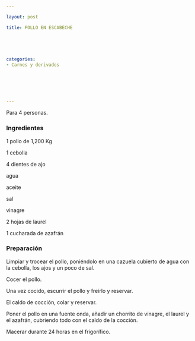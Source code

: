 ```yaml
---

layout: post

title: POLLO EN ESCABECHE





categories:
- Carnes y derivados






---
```


Para 4 personas.

<h3>Ingredientes</h3>

1 pollo de 1,200 Kg

1 cebolla

4 dientes de ajo

agua

aceite

sal

vinagre

2 hojas de laurel

1 cucharada de azafrán

<h3>Preparación</h3>

Limpiar y trocear el pollo, poniéndolo en una cazuela cubierto de agua con la cebolla, los ajos y un poco de sal.

Cocer el pollo.

Una vez cocido, escurrir el pollo y freírlo y reservar.

El caldo de cocción, colar y reservar.

Poner el pollo en una fuente onda, añadir un chorrito de vinagre, el laurel y el azafrán, cubriendo todo con el caldo de la cocción.

Macerar durante 24 horas en el frigorífico.

